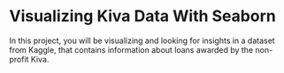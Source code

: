 # Visualizing Kiva Data With Seaborn
In this project, you will be visualizing and looking for insights in a dataset from Kaggle, that contains information about loans awarded by the non-profit Kiva.